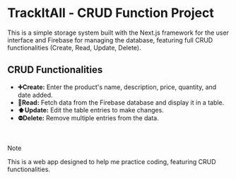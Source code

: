 # TrackItAll - CRUD Function Project
This is a simple storage system built with the Next.js framework for the user interface and Firebase for managing the database, featuring full CRUD functionalities (Create, Read, Update, Delete).

## CRUD Functionalities
- **➕Create:** Enter the product's name, description, price, quantity, and date added.
- **📖Read:**  Fetch data from the Firebase database and display it in a table.
- **⬆️Update:** Edit the table entries to make changes.
- **⛔Delete:** Remove multiple entries from the data.
<br>

> [!NOTE]
> This is a web app designed to help me practice coding, featuring CRUD functionalities.